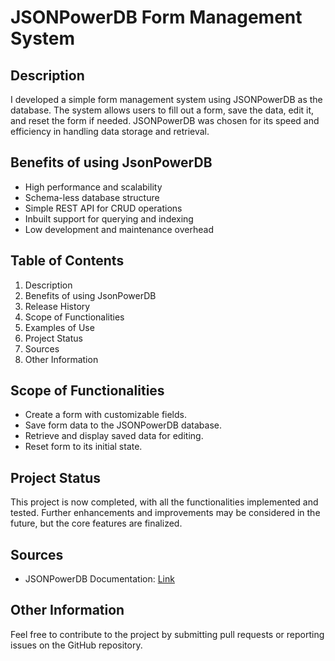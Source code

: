 # JSONPowerDB Form Management System

## Description

I developed a simple form management system using JSONPowerDB as the database. The system allows users to fill out a form, save the data, edit it, and reset the form if needed. JSONPowerDB was chosen for its speed and efficiency in handling data storage and retrieval.

## Benefits of using JsonPowerDB

- High performance and scalability
- Schema-less database structure
- Simple REST API for CRUD operations
- Inbuilt support for querying and indexing
- Low development and maintenance overhead


## Table of Contents

1. Description
2. Benefits of using JsonPowerDB
3. Release History
4. Scope of Functionalities
5. Examples of Use
6. Project Status
7. Sources
8. Other Information

## Scope of Functionalities

- Create a form with customizable fields.
- Save form data to the JSONPowerDB database.
- Retrieve and display saved data for editing.
- Reset form to its initial state.

## Project Status

This project is now completed, with all the functionalities implemented and tested. Further enhancements and improvements may be considered in the future, but the core features are finalized.

## Sources

- JSONPowerDB Documentation: [Link](https://login2explore.com/jpdb/docs.html#jpdb-command-request)

## Other Information

Feel free to contribute to the project by submitting pull requests or reporting issues on the GitHub repository.
